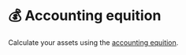 # 💰 Accounting equition 
Calculate your assets using the [accounting equition](https://en.wikipedia.org/wiki/Accounting_equation). 